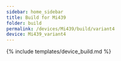 ```yaml
---
sidebar: home_sidebar
title: Build for Mi439
folder: build
permalink: /devices/Mi439/build/variant4
device: Mi439_variant4
---
```

{% include templates/device_build.md %}
